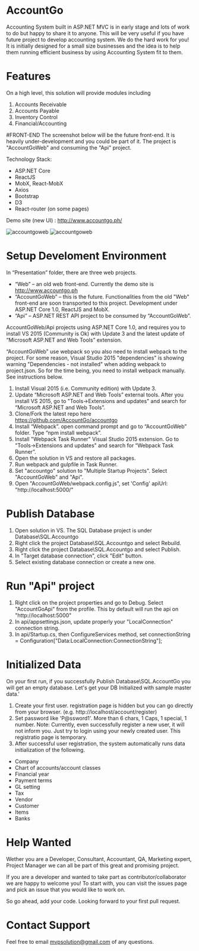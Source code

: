 # AccountGo
Accounting System built in ASP.NET MVC is in early stage and lots of work to do but happy to share it to anyone. This will be very useful if you have future project to develop accounting system. We do the hard work for you!
It is initially designed for a small size businesses and the idea is to help them running efficient business by using Accounting System fit to them.

# Features
On a high level, this solution will provide modules including

1. Accounts Receivable
2. Accounts Payable
3. Inventory Control
4. Financial/Accounting

#FRONT-END
The screenshot below will be the future front-end. It is heavily under-development and you could be part of it. The project is "AccountGoWeb" and consuming the "Api" project.

Technology Stack:
- ASP.NET Core
- ReactJS
- MobX, React-MobX
- Axios
- Bootstrap
- D3
- React-router (on some pages)

Demo site (new UI) : http://www.accountgo.ph/

![accountgoweb](https://cloud.githubusercontent.com/assets/17961526/17953180/d2e7aac2-6aa3-11e6-8150-fe1b8274cf91.png)
![accountgoweb](https://cloud.githubusercontent.com/assets/17961526/17430653/0cf89cca-5b28-11e6-81dd-5f14695c8cfc.png)

# Setup Develoment Environment
In “Presentation” folder, there are three web projects. 
-	“Web” – an old web front-end. Currently the demo site is http://www.accountgo.ph
-	“AccountGoWeb” – this is the future. Functionalities from the old "Web" front-end are soon transported to this project. Development under ASP.NET Core 1.0, ReactJS and MobX.
-	“Api” – ASP.NET REST API project to be consumed by “AccountGoWeb”.

AccountGoWeb/Api projects using ASP.NET Core 1.0, and requires you to install VS 2015 (Community is Ok) with Update 3 and the latest update of “Microsoft ASP.NET and Web Tools” extension.

“AccountGoWeb” use webpack so you also need to install webpack to the project. For some reason, Visual Studio 2015 "dependencies" is showing warning "Dependencies - not installed" when adding webpack to project.json. So for the time being, you need to install webpack manually. See instructions below.

1. Install Visual 2015 (i.e. Community edition) with Update 3.
2. Update “Microsoft ASP.NET and Web Tools” external tools. After you install VS 2015, go to "Tools->Extensions and updates" and search for “Microsoft ASP.NET and Web Tools”.
3. Clone/Fork the latest repo here https://github.com/AccountGo/accountgo
4. Install “Webpack”. open command prompt and go to “AccountGoWeb” folder. Type “npm install webpack”.
5. Install "Webpack Task Runner" Visual Studio 2015 extension. Go to "Tools->Extensions and updates" and search for “Webpack Task Runner”.
6. Open the solution in VS and restore all packages.
7. Run webpack and gulpfile in Task Runner.
8. Set "accountgo" solution to "Multiple Startup Projects". Select "AccountGoWeb" and "Api".
9. Open "AccountGoWeb/webpack.config.js", set 'Config' apiUrl: "http://localhost:5000/"

# Publish Database
1. Open solution in VS. The SQL Database project is under Database\SQL.Accountgo
2. Right click the project Database\SQL.Accountgo and select Rebuild.
3. Right click the project Database\SQL.Accountgo and select Publish.
4. In "Target database connection", click "Edit" button.
5. Select existing database connection or create a new one.

# Run "Api" project
1. Right click on the project properties and go to Debug. Select "AccountGoApi" from the profile. This by default will run the api on "http://localhost:5000"
2. In api/appsettings.json, update properly your "LocalConnection" connection string.
3. In api/Startup.cs, then ConfigureServices method, set connectionString = Configuration["Data:LocalConnection:ConnectionString"];

# Initialized Data
On your first run, if you successfully Publish Database\SQL.AccountGo you will get an empty database. Let's get your DB Initialized with sample master data.'
1. Create your first user. registration page is hidden but you can go directly from your browser. (e.g. http://localhost/account/register)
2. Set password like 'P@ssword1'. More than 6 chars, 1 Caps, 1 special, 1 number. Note: Currently, even successfully register a new user, it will not inform you. Just try to login using your newly created user. This registratio page is temporary.
3. After successful user registration, the system automatically runs data initialization of the following.
- Company
- Chart of accounts/account classes
- Financial year
- Payment terms
- GL setting
- Tax
- Vendor
- Customer
- Items
- Banks
             

# Help Wanted
Wether you are a Developer, Consultant, Accountant, QA, Marketing expert, Project Manager we can all be part of this great and promising project.

If you are a developer and wanted to take part as contributor/collaborator we are happy to welcome you! To start with, you can visit the issues page and pick an issue that you would like to work on.

So go ahead, add your code. Looking forward to your first pull request.

# Contact Support
Feel free to email mvpsolution@gmail.com of any questions.